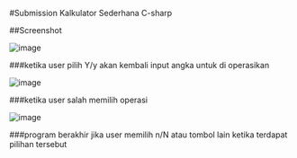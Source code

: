 #Submission Kalkulator Sederhana C-sharp

##Screenshot

![image](https://user-images.githubusercontent.com/80052655/227987216-a8a3fbd3-4e10-4ed8-a6e0-286cde71c7b4.png)

###ketika user pilih Y/y akan kembali input angka untuk di operasikan

![image](https://user-images.githubusercontent.com/80052655/227987415-15937eba-4257-4f2d-a526-a411bd1b4092.png)

###ketika user salah memilih operasi

![image](https://user-images.githubusercontent.com/80052655/227987575-36db7d71-02ee-4c5d-b609-3c2491ffd581.png)


###program berakhir jika user memilih n/N atau tombol lain ketika terdapat pilihan tersebut
